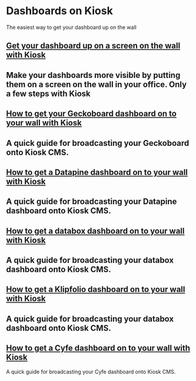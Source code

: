 # Dashboards on Kiosk
The easiest way to get your dashboard up on the wall

## [Get your dashboard up on a screen on the wall with Kiosk](./dashboards-with-kiosk-tv/index.md)
Make your dashboards more visible by putting them on a screen on the wall in your office. Only a few steps with Kiosk
------

## [How to get your Geckoboard dashboard on to your wall with Kiosk](./geckoboard-dashboard-with-kiosk/index.md)
A quick guide for broadcasting your Geckoboard onto Kiosk CMS.
------

## [How to get a Datapine dashboard on to your wall with Kiosk](./datapine-dashboard-with-kiosk/index.md)
A quick guide for broadcasting your Datapine dashboard onto Kiosk CMS.
------

## [How to get a databox dashboard on to your wall with Kiosk](./databox-dashboard-with-kiosk/index.md)
A quick guide for broadcasting your databox dashboard onto Kiosk CMS.
------

## [How to get a Klipfolio dashboard on to your wall with Kiosk](./klipfolio-dashboard-with-kiosk/index.md)
A quick guide for broadcasting your databox dashboard onto Kiosk CMS.
------

## [How to get a Cyfe dashboard on to your wall with Kiosk](./cyfe-dashboard-with-kiosk/index.md)
A quick guide for broadcasting your Cyfe dashboard onto Kiosk CMS.
